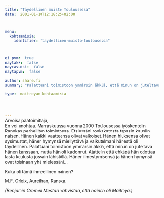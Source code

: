```yaml
---
title: "Täydellinen muisto Toulousessa"
date:  2001-01-18T12:18:25+02:00



menu:
  kohtaamisia:
    identifier: "taydellinen-muisto-toulousessa"



ei_pvm:  true
naytakk:  false
naytavuosi:  false
naytapvm:  false

author: share.fi
summary: "Palattuani toimistoon ymmärsin äkkiä, että minun on juteltava hänen kanssaan, mutta hän oli kadonnut."

type:  maitreyan-kohtaamisia



 
---
```

<p style="margin-top:-15px;">Arvoisa päätoimittaja,<br>
En voi unohtaa. Marraskuussa vuonna 2000 Toulousessa työskentelin Ranskan perheliiton toimistossa. Etsiessäni roskakatosta tapasin kauniin naisen. Hänen kaikki vaatteensa olivat valkoiset. Hänen hiuksensa olivat sysimustat, hänen hymynsä miellyttävä ja vaikutelmani hänestä oli täydellinen. Palattuani toimistoon ymmärsin äkkiä, että minun on juteltava hänen kanssaan, mutta hän oli kadonnut. Ajattelin että ehkäpä hän odottaa lasta koulusta jossain lähistöllä. Hänen ilmestymisensä ja hänen hymynsä ovat toisinaan yhä mielessäni…</p>
<p>Kuka oli tämä ihmeellinen nainen?</p>
<p>M.F. Orleix, Aureilhan, Ranska.</p>
<p><em>(Benjamin Cremen Mestari vahvistaa, että nainen oli Maitreya.)</em></p>